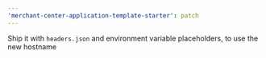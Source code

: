 ```yaml
---
'merchant-center-application-template-starter': patch
---
```


Ship it with `headers.json` and environment variable placeholders, to use the new hostname

